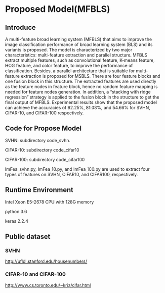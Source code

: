 # Proposed Model(MFBLS)

## Introduce
A multi-feature broad learning system (MFBLS) that aims to improve the image classification performance of broad learning system (BLS) and its variants is proposed. The model is characterized by two major characteristics: multi-feature extraction and parallel structure. MFBLS extract multiple features, such as convolutional feature, K-means feature, HOG feature, and color feature, to improve the performance of classification.  Besides, a parallel architecture that is suitable for multi-feature extraction is proposed for MSBLS. There are four feature blocks and one fusion block in this structure. The extracted features are used directly as the feature nodes in feature block, hence no random feature mapping is needed for feature nodes generation. In addition, a “stacking with ridge regression” strategy is applied to the fusion block in the structure to get the final output of MFBLS. Experimental results show that the proposed model can achieve the accuracies of 92.25%, 81.03%, and 54.66% for SVHN, CIFAR-10, and CIFAR-100 respectively.

## Code for Propose Model

SVHN: subdirectory code_svhn.

CIFAR-10: subdirectory code_cifar10

CIFAR-100: subdirectory code_cifar100

ImFea_svhn.py, ImFea_10.py, and ImFea_100.py are used to extract four types of features on SVHN, CIFAR10, and CIFAR100, respectively.

## Runtime Environment 
Intel Xeon E5-2678 CPU with 128G memory

python 3.6

keras 2.2.4

## Public dataset

### SVHN

http://ufldl.stanford.edu/housenumbers/

### CIFAR-10 and CIFAR-100

http://www.cs.toronto.edu/~kriz/cifar.html

